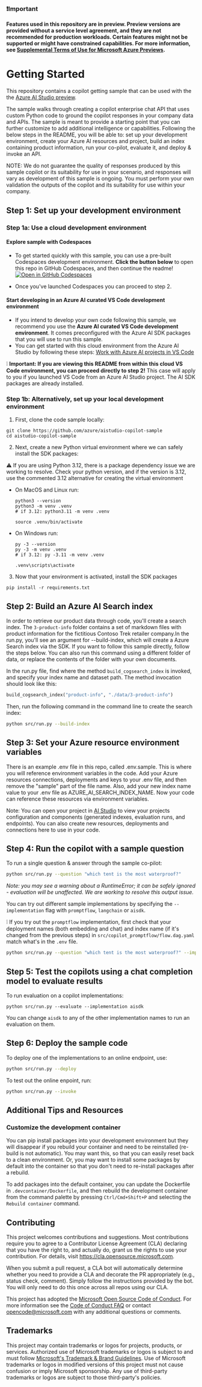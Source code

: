### ❗Important

**Features used in this repository are in preview. Preview versions are provided without a service level agreement, and they are not recommended for production workloads. Certain features might not be supported or might have constrained capabilities. For more information, see [Supplemental Terms of Use for Microsoft Azure Previews](https://azure.microsoft.com/support/legal/preview-supplemental-terms/).**

# Getting Started

This repository contains a copilot getting sample that can be used with the the [Azure AI Studio preview](https://aka.ms/azureai/docs). 

The sample walks through creating a copilot enterprise chat API that uses custom Python code to ground the copilot responses in your company data and APIs. The sample is meant to provide a starting point that you can further customize to add additional intelligence or capabilities. Following the below steps in the README, you will be able to: set up your development environment, create your Azure AI resources and project, build an index containing product information, run your co-pilot, evaluate it, and deploy & invoke an API.

NOTE: We do not guarantee the quality of responses produced by this sample copilot or its suitability for use in your scenario, and responses will vary as development of this sample is ongoing. You must perform your own validation the outputs of the copilot and its suitability for use within your company.

## Step 1: Set up your development environment

### Step 1a: Use a cloud development environment
#### Explore sample with Codespaces
- To get started quickly with this sample, you can use a pre-built Codespaces development environment. **Click the button below** to open this repo in GitHub Codespaces, and then continue the readme!
[![Open in GitHub Codespaces](https://github.com/codespaces/badge.svg)](https://codespaces.new/Azure/aistudio-copilot-sample?quickstart=1)

- Once you've launched Codespaces you can proceed to step 2.

#### Start developing in an Azure AI curated VS Code development environment
- If you intend to develop your own code following this sample, we recommend you use the **Azure AI curated VS Code development environment**. It comes preconfigured with the Azure AI SDK packages that you will use to run this sample.
- You can get started with this cloud environment from the Azure AI Studio by following these steps: [Work with Azure AI projects in VS Code](https://learn.microsoft.com/azure/ai-studio/how-to/develop-in-vscode)

:grey_exclamation: **Important: If you are viewing this README from within this cloud VS Code environment, you can proceed directly to step 2!** This case will apply to you if you launched VS Code from an Azure AI Studio project. The AI SDK packages are already installed.


### Step 1b: Alternatively, set up your local development environment

1. First, clone the code sample locally:
```
git clone https://github.com/azure/aistudio-copilot-sample
cd aistudio-copilot-sample
```

2. Next, create a new Python virtual environment where we can safely install the SDK packages:

:warning: If you are using Python 3.12, there is a package dependency issue we are working to resolve. Check your python version, and if the version is 3.12, use the commented 3.12 alternative for creating the virtual environment

 * On MacOS and Linux run:
   ```
   python3 --version
   python3 -m venv .venv
   # if 3.12: python3.11 -m venv .venv
   ```
   ```
   source .venv/bin/activate
   ```
* On Windows run:
   ```
   py -3 --version
   py -3 -m venv .venv
   # if 3.12: py -3.11 -m venv .venv
   ```
   ```
   .venv\scripts\activate
   ```

3. Now that your environment is activated, install the SDK packages
```
pip install -r requirements.txt
```

## Step 2: Build an Azure AI Search index
In order to retrieve our product data through code, you'll create a search index. The ```3-product-info``` folder contains a set of markdown files with product information for the fictitious Contoso Trek retailer company.In the run.py, you'll see an argument for --build-index, which will create a Azure Search index via the SDK. If you want to follow this sample directly, follow the steps below. You can also run this command using a different folder of data, or replace the contents of the folder with your own documents.

In the run.py file, find where the method `build_cogsearch_index` is invoked, and specify your index name and dataset path. The method invocation should look like this:
```python
build_cogsearch_index("product-info", "./data/3-product-info")
```
Then, run the following command in the command line to create the search index:

```bash
python src/run.py --build-index
```

## Step 3: Set your Azure resource environment variables

There is an example .env file in this repo, called .env.sample. This is where you will reference environment variables in the code.
Add your Azure resources connections, deployments and keys to your .env file, and then remove the "sample" part of the file name.
Also, add your new index name value to your .env file as AZURE_AI_SEARCH_INDEX_NAME. 
Now your code can reference these resources via environment variables.

Note: You can open your project in [AI Studio](https://aka.ms/AzureAIStudio) to view your projects configuration and components (generated indexes, evaluation runs, and endpoints). You can also create new resources, deployments and connections here to use in your code.

## Step 4: Run the copilot with a sample question

To run a single question & answer through the sample co-pilot:
```bash
python src/run.py --question "which tent is the most waterproof?"
```
_Note: you may see a warning about a RuntimeError; it can be safely ignored - evaluation will be unaffected. We are working to resolve this output issue._

You can try out different sample implementations by specifying the `--implementation` flag with `promptflow`, `langchain` or `aisdk`.

:grey_exclamation: If you try out the `promptflow` implementation, first check that your deployment names (both embedding and chat) and index name (if it's changed from the previous steps) in `src/copilot_promptflow/flow.dag.yaml` match what's in the `.env` file.

```bash
python src/run.py --question "which tent is the most waterproof?" --implementation promptflow
```

## Step 5: Test the copilots using a chat completion model to evaluate results

To run evaluation on a copilot implementations:
```
python src/run.py --evaluate --implementation aisdk
```

You can change `aisdk` to any of the other implementation names to run an evaluation on them.

## Step 6: Deploy the sample code

To deploy one of the implementations to an online endpoint, use:
```bash
python src/run.py --deploy
```

To test out the online enpoint, run:
```bash
python src/run.py --invoke 
```

## Additional Tips and Resources

### Customize the development container

You can pip install packages into your development environment but they will disappear if you rebuild your container and need to be reinstalled (re-build is not automatic). You may want this, so that you can easily reset back to a clean environment. Or, you may want to install some packages by default into the container so that you don't need to re-install packages after a rebuild.

To add packages into the default container, you can update the Dockerfile in `.devcontainer/Dockerfile`, and then rebuild the development container from the command palette by pressing `Ctrl/Cmd+Shift+P` and selecting the `Rebuild container` command.

## Contributing

This project welcomes contributions and suggestions.  Most contributions require you to agree to a
Contributor License Agreement (CLA) declaring that you have the right to, and actually do, grant us
the rights to use your contribution. For details, visit https://cla.opensource.microsoft.com.

When you submit a pull request, a CLA bot will automatically determine whether you need to provide
a CLA and decorate the PR appropriately (e.g., status check, comment). Simply follow the instructions
provided by the bot. You will only need to do this once across all repos using our CLA.

This project has adopted the [Microsoft Open Source Code of Conduct](https://opensource.microsoft.com/codeofconduct/).
For more information see the [Code of Conduct FAQ](https://opensource.microsoft.com/codeofconduct/faq/) or
contact [opencode@microsoft.com](mailto:opencode@microsoft.com) with any additional questions or comments.

## Trademarks

This project may contain trademarks or logos for projects, products, or services. Authorized use of Microsoft 
trademarks or logos is subject to and must follow 
[Microsoft's Trademark & Brand Guidelines](https://www.microsoft.com/legal/intellectualproperty/trademarks/usage/general).
Use of Microsoft trademarks or logos in modified versions of this project must not cause confusion or imply Microsoft sponsorship.
Any use of third-party trademarks or logos are subject to those third-party's policies.
